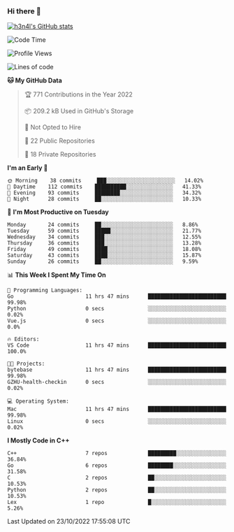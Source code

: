 ### Hi there 👋

[![h3n4l's GitHub stats](https://github-readme-stats.vercel.app/api?username=h3n4l&count_private=true&show_icons=true&theme=radical)](https://github.com/h3n4l/github-readme-stats)

<!--START_SECTION:waka-->
![Code Time](http://img.shields.io/badge/Code%20Time-771%20hrs%201%20min-blue)

![Profile Views](http://img.shields.io/badge/Profile%20Views-6-blue)

![Lines of code](https://img.shields.io/badge/From%20Hello%20World%20I%27ve%20Written-44%20Thousand%20lines%20of%20code-blue)

**🐱 My GitHub Data** 

> 🏆 771 Contributions in the Year 2022
 > 
> 📦 209.2 kB Used in GitHub's Storage 
 > 
> 🚫 Not Opted to Hire
 > 
> 📜 22 Public Repositories 
 > 
> 🔑 18 Private Repositories  
 > 
**I'm an Early 🐤** 

```text
🌞 Morning    38 commits     ███░░░░░░░░░░░░░░░░░░░░░░   14.02% 
🌆 Daytime    112 commits    ██████████░░░░░░░░░░░░░░░   41.33% 
🌃 Evening    93 commits     ████████░░░░░░░░░░░░░░░░░   34.32% 
🌙 Night      28 commits     ██░░░░░░░░░░░░░░░░░░░░░░░   10.33%

```
📅 **I'm Most Productive on Tuesday** 

```text
Monday       24 commits     ██░░░░░░░░░░░░░░░░░░░░░░░   8.86% 
Tuesday      59 commits     █████░░░░░░░░░░░░░░░░░░░░   21.77% 
Wednesday    34 commits     ███░░░░░░░░░░░░░░░░░░░░░░   12.55% 
Thursday     36 commits     ███░░░░░░░░░░░░░░░░░░░░░░   13.28% 
Friday       49 commits     ████░░░░░░░░░░░░░░░░░░░░░   18.08% 
Saturday     43 commits     ████░░░░░░░░░░░░░░░░░░░░░   15.87% 
Sunday       26 commits     ██░░░░░░░░░░░░░░░░░░░░░░░   9.59%

```


📊 **This Week I Spent My Time On** 

```text
💬 Programming Languages: 
Go                       11 hrs 47 mins      █████████████████████████   99.98% 
Python                   0 secs              ░░░░░░░░░░░░░░░░░░░░░░░░░   0.02% 
Vue.js                   0 secs              ░░░░░░░░░░░░░░░░░░░░░░░░░   0.0%

🔥 Editors: 
VS Code                  11 hrs 47 mins      █████████████████████████   100.0%

🐱‍💻 Projects: 
bytebase                 11 hrs 47 mins      █████████████████████████   99.98% 
GZHU-health-checkin      0 secs              ░░░░░░░░░░░░░░░░░░░░░░░░░   0.02%

💻 Operating System: 
Mac                      11 hrs 47 mins      █████████████████████████   99.98% 
Linux                    0 secs              ░░░░░░░░░░░░░░░░░░░░░░░░░   0.02%

```

**I Mostly Code in C++** 

```text
C++                      7 repos             █████████░░░░░░░░░░░░░░░░   36.84% 
Go                       6 repos             ████████░░░░░░░░░░░░░░░░░   31.58% 
C                        2 repos             ██░░░░░░░░░░░░░░░░░░░░░░░   10.53% 
Python                   2 repos             ██░░░░░░░░░░░░░░░░░░░░░░░   10.53% 
Lex                      1 repo              █░░░░░░░░░░░░░░░░░░░░░░░░   5.26%

```



 Last Updated on 23/10/2022 17:55:08 UTC
<!--END_SECTION:waka-->

